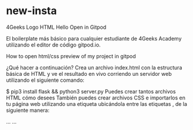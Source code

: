 # new-insta
4Geeks Logo HTML Hello
Open in Gitpod

El boilerplate más básico para cualquier estudiante de 4Geeks Academy utilizando el editor de código gitpod.io.

How to open html/css preview of my project in gitpod

¿Qué hacer a continuación?
Crea un archivo index.html con la estructura básica de HTML y ve el resultado en vivo corriendo un servidor web utilizando el siguiente comando:

$ pip3 install flask && python3 server.py
Puedes crear tantos archivos HTML cómo desees
También puedes crear archivos CSS e importarlos en tu página web utilizando una etiqueta <link> ubicándola entre las etiquetas <head></head>, de la siguiente manera:
<head>
  ...
  <link rel="stylesheet" type="text/css" href="styles.css">
  ...
</head>
